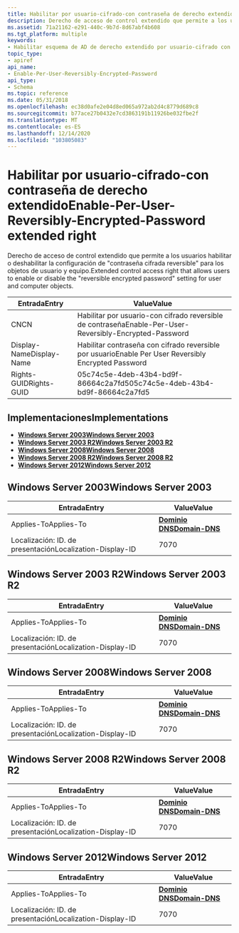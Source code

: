 ```yaml
---
title: Habilitar por usuario-cifrado-con contraseña de derecho extendido
description: Derecho de acceso de control extendido que permite a los usuarios habilitar o deshabilitar la contraseña cifrada reversible \ 0034; \ 0034; configuración para objetos de usuario y equipo.
ms.assetid: 71a21162-e291-440c-9b7d-8d67abf4b608
ms.tgt_platform: multiple
keywords:
- Habilitar esquema de AD de derecho extendido por usuario-cifrado con contraseña
topic_type:
- apiref
api_name:
- Enable-Per-User-Reversibly-Encrypted-Password
api_type:
- Schema
ms.topic: reference
ms.date: 05/31/2018
ms.openlocfilehash: ec38d0afe2e04d8ed065a972ab2d4c8779d689c8
ms.sourcegitcommit: b77ace27b0432e7cd3863191b11926be032fbe2f
ms.translationtype: MT
ms.contentlocale: es-ES
ms.lasthandoff: 12/14/2020
ms.locfileid: "103805083"
---
```

# <a name="enable-per-user-reversibly-encrypted-password-extended-right"></a><span data-ttu-id="d6f45-104">Habilitar por usuario-cifrado-con contraseña de derecho extendido</span><span class="sxs-lookup"><span data-stu-id="d6f45-104">Enable-Per-User-Reversibly-Encrypted-Password extended right</span></span>

<span data-ttu-id="d6f45-105">Derecho de acceso de control extendido que permite a los usuarios habilitar o deshabilitar la configuración de "contraseña cifrada reversible" para los objetos de usuario y equipo.</span><span class="sxs-lookup"><span data-stu-id="d6f45-105">Extended control access right that allows users to enable or disable the "reversible encrypted password" setting for user and computer objects.</span></span>



| <span data-ttu-id="d6f45-106">Entrada</span><span class="sxs-lookup"><span data-stu-id="d6f45-106">Entry</span></span> | <span data-ttu-id="d6f45-107">Value</span><span class="sxs-lookup"><span data-stu-id="d6f45-107">Value</span></span> |
|--------------|-----------------------------------------------|
| <span data-ttu-id="d6f45-108">CN</span><span class="sxs-lookup"><span data-stu-id="d6f45-108">CN</span></span>           | <span data-ttu-id="d6f45-109">Habilitar por usuario-con cifrado reversible de contraseña</span><span class="sxs-lookup"><span data-stu-id="d6f45-109">Enable-Per-User-Reversibly-Encrypted-Password</span></span> |
| <span data-ttu-id="d6f45-110">Display-Name</span><span class="sxs-lookup"><span data-stu-id="d6f45-110">Display-Name</span></span> | <span data-ttu-id="d6f45-111">Habilitar contraseña con cifrado reversible por usuario</span><span class="sxs-lookup"><span data-stu-id="d6f45-111">Enable Per User Reversibly Encrypted Password</span></span> |
| <span data-ttu-id="d6f45-112">Rights-GUID</span><span class="sxs-lookup"><span data-stu-id="d6f45-112">Rights-GUID</span></span>  | <span data-ttu-id="d6f45-113">05c74c5e-4deb-43b4-bd9f-86664c2a7fd5</span><span class="sxs-lookup"><span data-stu-id="d6f45-113">05c74c5e-4deb-43b4-bd9f-86664c2a7fd5</span></span>          |



## <a name="implementations"></a><span data-ttu-id="d6f45-114">Implementaciones</span><span class="sxs-lookup"><span data-stu-id="d6f45-114">Implementations</span></span>

-   [<span data-ttu-id="d6f45-115">**Windows Server 2003**</span><span class="sxs-lookup"><span data-stu-id="d6f45-115">**Windows Server 2003**</span></span>](#windows-server-2003)
-   [<span data-ttu-id="d6f45-116">**Windows Server 2003 R2**</span><span class="sxs-lookup"><span data-stu-id="d6f45-116">**Windows Server 2003 R2**</span></span>](#windows-server-2003-r2)
-   [<span data-ttu-id="d6f45-117">**Windows Server 2008**</span><span class="sxs-lookup"><span data-stu-id="d6f45-117">**Windows Server 2008**</span></span>](#windows-server-2008)
-   [<span data-ttu-id="d6f45-118">**Windows Server 2008 R2**</span><span class="sxs-lookup"><span data-stu-id="d6f45-118">**Windows Server 2008 R2**</span></span>](#windows-server-2008-r2)
-   [<span data-ttu-id="d6f45-119">**Windows Server 2012**</span><span class="sxs-lookup"><span data-stu-id="d6f45-119">**Windows Server 2012**</span></span>](#windows-server-2012)

## <a name="windows-server-2003"></a><span data-ttu-id="d6f45-120">Windows Server 2003</span><span class="sxs-lookup"><span data-stu-id="d6f45-120">Windows Server 2003</span></span>



| <span data-ttu-id="d6f45-121">Entrada</span><span class="sxs-lookup"><span data-stu-id="d6f45-121">Entry</span></span> | <span data-ttu-id="d6f45-122">Value</span><span class="sxs-lookup"><span data-stu-id="d6f45-122">Value</span></span> |
|-------------------------|----------------------------------------------|
| <span data-ttu-id="d6f45-123">Applies-To</span><span class="sxs-lookup"><span data-stu-id="d6f45-123">Applies-To</span></span>              | [<span data-ttu-id="d6f45-124">**Dominio DNS**</span><span class="sxs-lookup"><span data-stu-id="d6f45-124">**Domain-DNS**</span></span>](c-domaindns.md)<br/> |
| <span data-ttu-id="d6f45-125">Localización: ID. de presentación</span><span class="sxs-lookup"><span data-stu-id="d6f45-125">Localization-Display-ID</span></span> | <span data-ttu-id="d6f45-126">70</span><span class="sxs-lookup"><span data-stu-id="d6f45-126">70</span></span>                                           |



## <a name="windows-server-2003-r2"></a><span data-ttu-id="d6f45-127">Windows Server 2003 R2</span><span class="sxs-lookup"><span data-stu-id="d6f45-127">Windows Server 2003 R2</span></span>



| <span data-ttu-id="d6f45-128">Entrada</span><span class="sxs-lookup"><span data-stu-id="d6f45-128">Entry</span></span> | <span data-ttu-id="d6f45-129">Value</span><span class="sxs-lookup"><span data-stu-id="d6f45-129">Value</span></span> |
|-------------------------|----------------------------------------------|
| <span data-ttu-id="d6f45-130">Applies-To</span><span class="sxs-lookup"><span data-stu-id="d6f45-130">Applies-To</span></span>              | [<span data-ttu-id="d6f45-131">**Dominio DNS**</span><span class="sxs-lookup"><span data-stu-id="d6f45-131">**Domain-DNS**</span></span>](c-domaindns.md)<br/> |
| <span data-ttu-id="d6f45-132">Localización: ID. de presentación</span><span class="sxs-lookup"><span data-stu-id="d6f45-132">Localization-Display-ID</span></span> | <span data-ttu-id="d6f45-133">70</span><span class="sxs-lookup"><span data-stu-id="d6f45-133">70</span></span>                                           |



## <a name="windows-server-2008"></a><span data-ttu-id="d6f45-134">Windows Server 2008</span><span class="sxs-lookup"><span data-stu-id="d6f45-134">Windows Server 2008</span></span>



| <span data-ttu-id="d6f45-135">Entrada</span><span class="sxs-lookup"><span data-stu-id="d6f45-135">Entry</span></span> | <span data-ttu-id="d6f45-136">Value</span><span class="sxs-lookup"><span data-stu-id="d6f45-136">Value</span></span> |
|-------------------------|----------------------------------------------|
| <span data-ttu-id="d6f45-137">Applies-To</span><span class="sxs-lookup"><span data-stu-id="d6f45-137">Applies-To</span></span>              | [<span data-ttu-id="d6f45-138">**Dominio DNS**</span><span class="sxs-lookup"><span data-stu-id="d6f45-138">**Domain-DNS**</span></span>](c-domaindns.md)<br/> |
| <span data-ttu-id="d6f45-139">Localización: ID. de presentación</span><span class="sxs-lookup"><span data-stu-id="d6f45-139">Localization-Display-ID</span></span> | <span data-ttu-id="d6f45-140">70</span><span class="sxs-lookup"><span data-stu-id="d6f45-140">70</span></span>                                           |



## <a name="windows-server-2008-r2"></a><span data-ttu-id="d6f45-141">Windows Server 2008 R2</span><span class="sxs-lookup"><span data-stu-id="d6f45-141">Windows Server 2008 R2</span></span>



| <span data-ttu-id="d6f45-142">Entrada</span><span class="sxs-lookup"><span data-stu-id="d6f45-142">Entry</span></span> | <span data-ttu-id="d6f45-143">Value</span><span class="sxs-lookup"><span data-stu-id="d6f45-143">Value</span></span> |
|-------------------------|----------------------------------------------|
| <span data-ttu-id="d6f45-144">Applies-To</span><span class="sxs-lookup"><span data-stu-id="d6f45-144">Applies-To</span></span>              | [<span data-ttu-id="d6f45-145">**Dominio DNS**</span><span class="sxs-lookup"><span data-stu-id="d6f45-145">**Domain-DNS**</span></span>](c-domaindns.md)<br/> |
| <span data-ttu-id="d6f45-146">Localización: ID. de presentación</span><span class="sxs-lookup"><span data-stu-id="d6f45-146">Localization-Display-ID</span></span> | <span data-ttu-id="d6f45-147">70</span><span class="sxs-lookup"><span data-stu-id="d6f45-147">70</span></span>                                           |



## <a name="windows-server-2012"></a><span data-ttu-id="d6f45-148">Windows Server 2012</span><span class="sxs-lookup"><span data-stu-id="d6f45-148">Windows Server 2012</span></span>



| <span data-ttu-id="d6f45-149">Entrada</span><span class="sxs-lookup"><span data-stu-id="d6f45-149">Entry</span></span> | <span data-ttu-id="d6f45-150">Value</span><span class="sxs-lookup"><span data-stu-id="d6f45-150">Value</span></span> |
|-------------------------|----------------------------------------------|
| <span data-ttu-id="d6f45-151">Applies-To</span><span class="sxs-lookup"><span data-stu-id="d6f45-151">Applies-To</span></span>              | [<span data-ttu-id="d6f45-152">**Dominio DNS**</span><span class="sxs-lookup"><span data-stu-id="d6f45-152">**Domain-DNS**</span></span>](c-domaindns.md)<br/> |
| <span data-ttu-id="d6f45-153">Localización: ID. de presentación</span><span class="sxs-lookup"><span data-stu-id="d6f45-153">Localization-Display-ID</span></span> | <span data-ttu-id="d6f45-154">70</span><span class="sxs-lookup"><span data-stu-id="d6f45-154">70</span></span>                                           |



 

 





